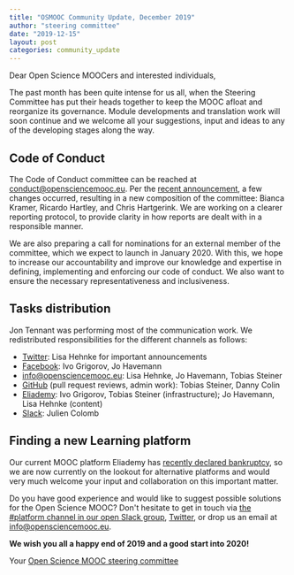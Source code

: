 ```yaml
---
title: "OSMOOC Community Update, December 2019"
author: "steering committee"
date: "2019-12-15"
layout: post
categories: community_update
---
```


Dear Open Science MOOCers and interested individuals,

The past month has been quite intense for us all, when the Steering Committee has put their heads together to keep the MOOC afloat and reorganize its governance. Module developments and translation work will soon continue and we welcome all your suggestions, input and ideas to any of the developing stages along the way.


## Code of Conduct

The Code of Conduct committee can be reached at <conduct@opensciencemooc.eu>. Per the [recent announcement](https://opensciencemooc.eu/statement/2019/11/15/official-sc-statement/), a few changes occurred, resulting in a new composition of the committee: Bianca Kramer, Ricardo Hartley, and Chris Hartgerink. We are working on a clearer reporting protocol, to provide clarity in how reports are dealt with in a responsible manner. 

We are also preparing a call for nominations for an external member of the committee, which we expect to launch in January 2020. With this, we hope to increase our accountability and improve our knowledge and expertise in defining, implementing and enforcing our code of conduct. We also want to ensure the necessary representativeness and inclusiveness. 


## Tasks distribution

Jon Tennant was performing most of the communication work. We redistributed responsibilities for the different channels as follows:

- [Twitter](https://twitter.com/opensciencemooc): Lisa Hehnke for important announcements
- [Facebook](https://facebook.com/opensciencemooc): Ivo Grigorov, Jo Havemann
- [info@opensciencemooc.eu](mailto:info@opensciencemooc.eu): Lisa Hehnke, Jo Havemann, Tobias Steiner
- [GitHub](https://github.com/OpenScienceMOOC) (pull request reviews, admin work): Tobias Steiner, Danny Colin
- [Eliademy](https://eliademy.com/opensciencemooc): Ivo Grigorov, Tobias Steiner (infrastructure); Jo Havemann, Lisa Hehnke (content)
- [Slack](https://openmooc-ers.slack.com): Julien Colomb


## Finding a new Learning platform

Our current MOOC platform Eliademy has [recently declared bankruptcy](https://blog.eliademy.com/2019/11/15/sad-news/), so we are now currently on the lookout for alternative platforms and would very much welcome your input and collaboration on this important matter. 

Do you have good experience and would like to suggest possible solutions for the Open Science MOOC? Don't hesitate to get in touch via [the #platform channel in our open Slack group](https://openmooc-ers.slack.com), [Twitter](https://twitter.com/OpenScienceMOOC/), or drop us an email at [info@opensciencemooc.eu](mailto:info@opensciencemooc.eu).


**We wish you all a happy end of 2019 and a good start into 2020!**

Your [Open Science MOOC steering committee](https://opensciencemooc.eu/people/)

